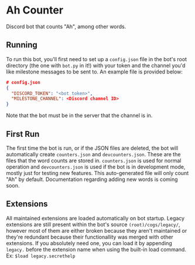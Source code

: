 # Ah Counter
Discord bot that counts "Ah", among other words.
## Running
To run this bot, you'll first need to set up a `config.json` file in the bot's root directory (the one with `bot.py` in it!) with your token and the channel you'd like milestone messages to be sent to. An example file is provided below:

```json
# config.json
{
  "DISCORD_TOKEN": "<bot token>",
  "MILESTONE_CHANNEL": <Discord channel ID>
}
```
Note that the bot must be in the server that the channel is in.

## First Run
The first time the bot is run, or if the JSON files are deleted, the bot will automatically create `counters.json` and `devcounters.json`. These are the files that the word counts are stored in. `counters.json` is used for normal operation and `devcounters.json` is used if the bot is in development mode, mostly just for testing new features. This auto-generated file will only count "Ah" by default. Documentation regarding adding new words is coming soon.

## Extensions
All maintained extensions are loaded automatically on bot startup. Legacy extensions are still present within the bot's source `(root)/cogs/legacy/`, however most of them are either broken because they aren't maintained or they're redundant because their functionallity was merged with other extensions. If you absolutely need one, you can load it by appending `legacy.` before the extension name when using the built-in load command. Ex: `$load legacy.secrethelp`
